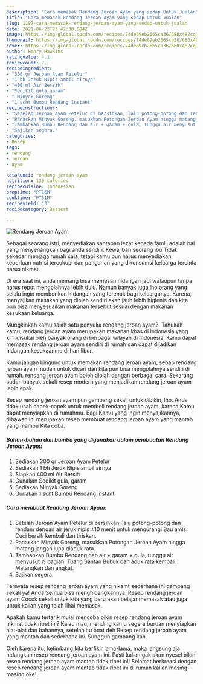 ```yaml
---
description: "Cara memasak Rendang Jeroan Ayam yang sedap Untuk Jualan"
title: "Cara memasak Rendang Jeroan Ayam yang sedap Untuk Jualan"
slug: 1197-cara-memasak-rendang-jeroan-ayam-yang-sedap-untuk-jualan
date: 2021-06-22T23:42:30.084Z
image: https://img-global.cpcdn.com/recipes/74de69eb2665ca36/680x482cq70/rendang-jeroan-ayam-foto-resep-utama.jpg
thumbnail: https://img-global.cpcdn.com/recipes/74de69eb2665ca36/680x482cq70/rendang-jeroan-ayam-foto-resep-utama.jpg
cover: https://img-global.cpcdn.com/recipes/74de69eb2665ca36/680x482cq70/rendang-jeroan-ayam-foto-resep-utama.jpg
author: Henry Hawkins
ratingvalue: 4.1
reviewcount: 7
recipeingredient:
- "300 gr Jeroan Ayam Petelur"
- "1 bh Jeruk Nipis ambil airnya"
- "400 ml Air Bersih"
- "Sedikit gula garam"
- " Minyak Goreng"
- "1 scht Bumbu Rendang Instant"
recipeinstructions:
- "Setelah Jeroan Ayam Petelur di bersihkan, lalu potong-potong dan rendam dengan air jeruk nipis ±10 menit untuk mengurangi Bau amis. Cuci bersih kembali dan tiriskan."
- "Panaskan Minyak Goreng, masukkan Potongan Jeroan Ayam hingga matang jangan lupa diaduk rata."
- "Tambahkan Bumbu Rendang dan air + garam + gula, tunggu air menyusut ½ bagian. Tuang Santan Bubuk dan aduk rata kembali. Matangkan dan angkat."
- "Sajikan segera."
categories:
- Resep
tags:
- rendang
- jeroan
- ayam

katakunci: rendang jeroan ayam 
nutrition: 139 calories
recipecuisine: Indonesian
preptime: "PT16M"
cooktime: "PT51M"
recipeyield: "3"
recipecategory: Dessert

---
```



![Rendang Jeroan Ayam](https://img-global.cpcdn.com/recipes/74de69eb2665ca36/680x482cq70/rendang-jeroan-ayam-foto-resep-utama.jpg)

Sebagai seorang istri, menyediakan santapan lezat kepada famili adalah hal yang menyenangkan bagi anda sendiri. Kewajiban seorang ibu Tidak sekedar menjaga rumah saja, tetapi kamu pun harus menyediakan keperluan nutrisi tercukupi dan panganan yang dikonsumsi keluarga tercinta harus nikmat.

Di era  saat ini, anda memang bisa memesan hidangan jadi walaupun tanpa harus repot mengolahnya lebih dulu. Namun banyak juga lho orang yang selalu ingin memberikan hidangan yang terenak bagi keluarganya. Karena, menyajikan masakan yang diolah sendiri akan jauh lebih higienis dan kita pun bisa menyesuaikan makanan tersebut sesuai dengan makanan kesukaan keluarga. 



Mungkinkah kamu salah satu penyuka rendang jeroan ayam?. Tahukah kamu, rendang jeroan ayam merupakan makanan khas di Indonesia yang kini disukai oleh banyak orang di berbagai wilayah di Indonesia. Kamu dapat memasak rendang jeroan ayam sendiri di rumah dan dapat dijadikan hidangan kesukaanmu di hari libur.

Kamu jangan bingung untuk memakan rendang jeroan ayam, sebab rendang jeroan ayam mudah untuk dicari dan kita pun bisa mengolahnya sendiri di rumah. rendang jeroan ayam boleh diolah dengan berbagai cara. Sekarang sudah banyak sekali resep modern yang menjadikan rendang jeroan ayam lebih enak.

Resep rendang jeroan ayam pun gampang sekali untuk dibikin, lho. Anda tidak usah capek-capek untuk membeli rendang jeroan ayam, karena Kamu dapat menyiapkan di rumahmu. Bagi Kamu yang ingin menyajikannya, dibawah ini merupakan resep membuat rendang jeroan ayam yang mantab yang mampu Kita coba.

<!--inarticleads1-->

##### Bahan-bahan dan bumbu yang digunakan dalam pembuatan Rendang Jeroan Ayam:

1. Sediakan 300 gr Jeroan Ayam Petelur
1. Sediakan 1 bh Jeruk Nipis ambil airnya
1. Siapkan 400 ml Air Bersih
1. Gunakan Sedikit gula, garam
1. Sediakan  Minyak Goreng
1. Gunakan 1 scht Bumbu Rendang Instant




<!--inarticleads2-->

##### Cara membuat Rendang Jeroan Ayam:

1. Setelah Jeroan Ayam Petelur di bersihkan, lalu potong-potong dan rendam dengan air jeruk nipis ±10 menit untuk mengurangi Bau amis. Cuci bersih kembali dan tiriskan.
1. Panaskan Minyak Goreng, masukkan Potongan Jeroan Ayam hingga matang jangan lupa diaduk rata.
1. Tambahkan Bumbu Rendang dan air + garam + gula, tunggu air menyusut ½ bagian. Tuang Santan Bubuk dan aduk rata kembali. Matangkan dan angkat.
1. Sajikan segera.




Ternyata resep rendang jeroan ayam yang nikamt sederhana ini gampang sekali ya! Anda Semua bisa menghidangkannya. Resep rendang jeroan ayam Cocok sekali untuk kita yang baru akan belajar memasak atau juga untuk kalian yang telah lihai memasak.

Apakah kamu tertarik mulai mencoba bikin resep rendang jeroan ayam nikmat tidak ribet ini? Kalau mau, mending kamu segera buruan menyiapkan alat-alat dan bahannya, setelah itu buat deh Resep rendang jeroan ayam yang mantab dan sederhana ini. Sungguh gampang kan. 

Oleh karena itu, ketimbang kita berfikir lama-lama, maka langsung aja hidangkan resep rendang jeroan ayam ini. Pasti kalian gak akan nyesel bikin resep rendang jeroan ayam mantab tidak ribet ini! Selamat berkreasi dengan resep rendang jeroan ayam mantab tidak ribet ini di rumah kalian masing-masing,oke!.

